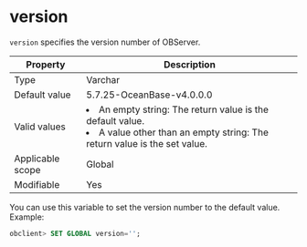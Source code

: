 # version

`version` specifies the version number of OBServer.

| **Property** | **Description** |
|--------|---------|
| Type | Varchar |
| Default value | 5.7.25-OceanBase-v4.0.0.0 |
| Valid values | <li>An empty string: The return value is the default value.<li>A value other than an empty string: The return value is the set value. |
| Applicable scope | Global |
| Modifiable | Yes |

You can use this variable to set the version number to the default value. Example:

```sql
obclient> SET GLOBAL version='';
```
